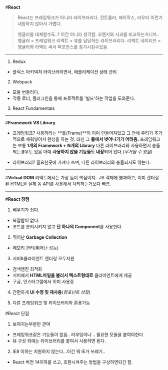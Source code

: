 #**React**


> React는 프레임워크가 아니라 라이브러리다. 컨트롤러, 에이작스, 라우터 이런거 내장하지 않아서 가볍다.
>
> 앵귤러를 대체할수도..? 이건 아니라 생각함. 오렌지와 사과를 비교하는거니까.. 앵귤러 = 프레임워크 리엑트 = 뷰를 담당하는
> 라이브러리다. 리액트 네이티브 = 앵귤러와 리엑트 써서 퍼포먼스를 증가시킬수있음


---


1. Redux
- 플럭스 아키텍처 라이브러리면서, 애플리케이션 상태 관리

2. Webpack
- 모듈 번들러다.
- 각종 로더, 플러그인을 통해 프로젝트를 '빌드'하는 작업을 도와준다.

3. React Fundamentals


---


#**Framework VS Library**

- 프레임워크?
 사용하려는 **틀(Frame)**이 이미 만들어져있고
 그 안에 우리가 추가적으로 채워넣어서 완성을 하는 것.
대신 그 **틀에서 벗어나기가 어려움.**
프레임워크는 보통 **1개의 Framework + N개의 Library**
다른 라이브러리와 사용하면서 충돌되는경우도 있음
아예 **사용하지 않을 기능들도 내장**되어 있다.*(무거울 수 있음)*

- 라이브러리?
필요한곳에 가져다 쓰며, 다른 라이브러리와 충돌되지도 않는다.

---


#**Virtual DOM**
리엑트에서는 가상 돔이 핵심이지..
JS 객체에 불과하고, 이미 렌더링된 HTML을 실제 돔 API를 사용해서 처리하는거보다 빠름.


---

#**React 장점**

1. 배우기가 쉽다.
- 복잡함이 없다.
- 코드를 분리시키지 않고 **단 하나의 Component**를 사용한다.

2. 뛰어난 **Garbage Collection**
- 메모리 관리(뛰어난 성능)

3.  서버&클라이언트 렌더링 모두지원
- 검색엔진 최적화
- 서버에서 **HTML파일을 불러서 텍스트형태로** 클라이언트에게 제공
- 구글, 인스타그램에서 이미 사용중

4.  간편하게 **UI 수정 및 재사용**(*컴포넌트 성질*)

5.  다른 프레임워크 및 라이브러리와 혼용가능


#React 단점

1.  보여지는부분만 관여
- 프레임워크같은 기능들이 없음.. 라우팅이나 .. 필요한 모듈을 붙여야한다
- 뷰 구성 외에는 라이브러리를 붙여서 사용하면 된다.

2.  IE8 이하는 지원하지 않는다...이건 뭐 IE가 쓰레기..
- React 버전 14이하를 쓰고, 호환시켜주는 방법을 구상하면되긴 함.

